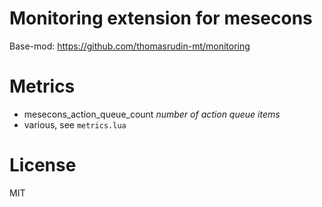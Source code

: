 
# Monitoring extension for mesecons

Base-mod: https://github.com/thomasrudin-mt/monitoring

# Metrics

* mesecons_action_queue_count *number of action queue items*
* various, see `metrics.lua`

# License

MIT
